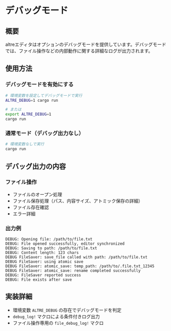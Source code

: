 # デバッグモード

## 概要
altreエディタはオプションのデバッグモードを提供しています。デバッグモードでは、ファイル操作などの内部動作に関する詳細なログが出力されます。

## 使用方法

### デバッグモードを有効にする
```bash
# 環境変数を設定してデバッグモードで実行
ALTRE_DEBUG=1 cargo run

# または
export ALTRE_DEBUG=1
cargo run
```

### 通常モード（デバッグ出力なし）
```bash
# 環境変数なしで実行
cargo run
```

## デバッグ出力の内容

### ファイル操作
- ファイルのオープン処理
- ファイル保存処理（パス、内容サイズ、アトミック保存の詳細）
- ファイル存在確認
- エラー詳細

### 出力例
```
DEBUG: Opening file: /path/to/file.txt
DEBUG: File opened successfully, editor synchronized
DEBUG: Saving to path: /path/to/file.txt
DEBUG: Content length: 123 chars
DEBUG FileSaver: save_file called with path: /path/to/file.txt
DEBUG FileSaver: using atomic save
DEBUG FileSaver: atomic_save: temp_path: /path/to/.file.txt_12345
DEBUG FileSaver: atomic_save: rename completed successfully
DEBUG: FileSaver reported success
DEBUG: File exists after save
```

## 実装詳細
- 環境変数 `ALTRE_DEBUG` の存在でデバッグモードを判定
- `debug_log!` マクロによる条件付きログ出力
- ファイル操作専用の `file_debug_log!` マクロ